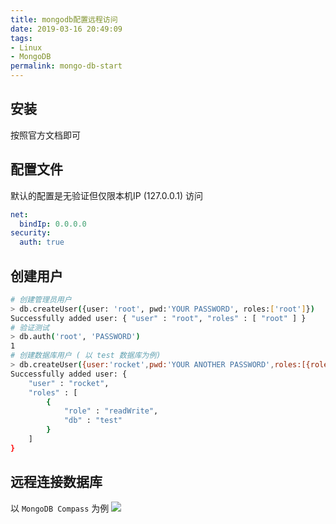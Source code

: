 ```yaml
---
title: mongodb配置远程访问
date: 2019-03-16 20:49:09
tags:
- Linux
- MongoDB
permalink: mongo-db-start
---
```


## 安装
按照官方文档即可

## 配置文件
默认的配置是无验证但仅限本机IP (127.0.0.1) 访问
```yaml
net:
  bindIp: 0.0.0.0
security:
  auth: true
```

<!-- more -->

## 创建用户
```bash
# 创建管理员用户
> db.createUser({user: 'root', pwd:'YOUR PASSWORD', roles:['root']})
Successfully added user: { "user" : "root", "roles" : [ "root" ] }
# 验证测试
> db.auth('root', 'PASSWORD')
1
# 创建数据库用户 ( 以 test 数据库为例)
> db.createUser({user:'rocket',pwd:'YOUR ANOTHER PASSWORD',roles:[{role:'readWrite',db:'test'}]})
Successfully added user: {
	"user" : "rocket",
	"roles" : [
		{
			"role" : "readWrite",
			"db" : "test"
		}
	]
}
```

## 远程连接数据库
以 `MongoDB Compass` 为例
![](https://static.wzdxy.com/img/20190316210520.png)

